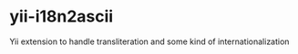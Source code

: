 yii-i18n2ascii
==============

Yii extension to handle transliteration and some kind of internationalization